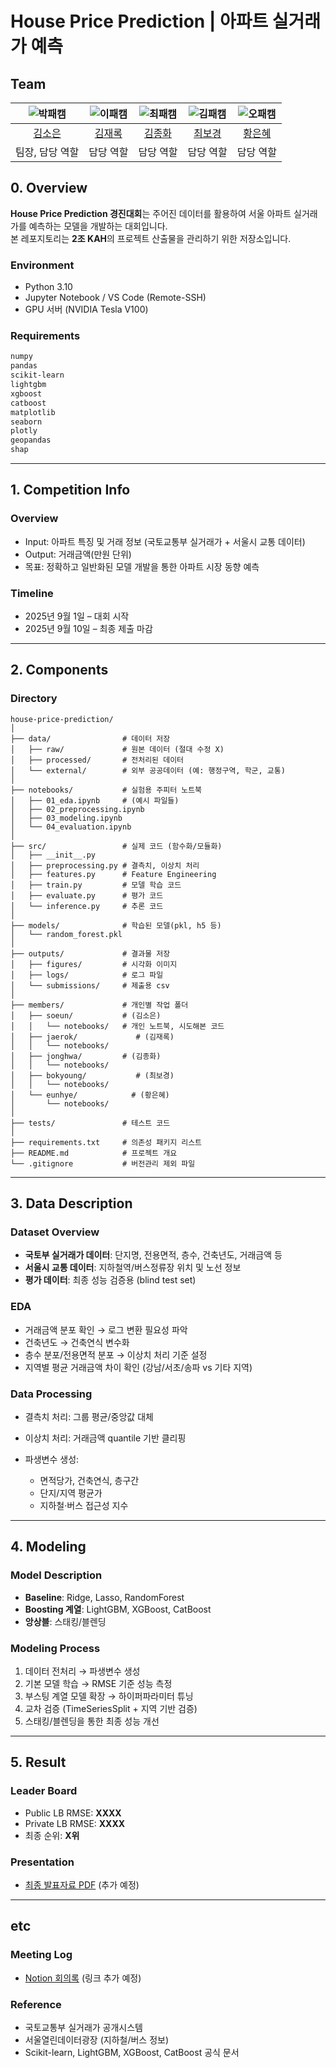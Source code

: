 # House Price Prediction | 아파트 실거래가 예측
## Team

| ![박패캠](https://avatars.githubusercontent.com/u/156163982?v=4) | ![이패캠](https://avatars.githubusercontent.com/u/156163982?v=4) | ![최패캠](https://avatars.githubusercontent.com/u/156163982?v=4) | ![김패캠](https://avatars.githubusercontent.com/u/156163982?v=4) | ![오패캠](https://avatars.githubusercontent.com/u/156163982?v=4) |
| :--------------------------------------------------------------: | :--------------------------------------------------------------: | :--------------------------------------------------------------: | :--------------------------------------------------------------: | :--------------------------------------------------------------: |
|            [김소은](https://github.com/oriori88)             |            [김재록](https://github.com/UpstageAILab)             |            [김종화](https://github.com/UpstageAILab)             |            [최보경](https://github.com/UpstageAILab)             |            [황은혜](https://github.com/UpstageAILab)             |
|                            팀장, 담당 역할                             |                            담당 역할                             |                            담당 역할                             |                            담당 역할                             |                            담당 역할                             |

## 0. Overview
**House Price Prediction 경진대회**는 주어진 데이터를 활용하여 서울 아파트 실거래가를 예측하는 모델을 개발하는 대회입니다.  
본 레포지토리는 **2조 KAH**의 프로젝트 산출물을 관리하기 위한 저장소입니다.

### Environment
- Python 3.10
- Jupyter Notebook / VS Code (Remote-SSH)
- GPU 서버 (NVIDIA Tesla V100)

### Requirements
```bash
numpy
pandas
scikit-learn
lightgbm
xgboost
catboost
matplotlib
seaborn
plotly
geopandas
shap
````

---

## 1. Competition Info

### Overview

* Input: 아파트 특징 및 거래 정보 (국토교통부 실거래가 + 서울시 교통 데이터)
* Output: 거래금액(만원 단위)
* 목표: 정확하고 일반화된 모델 개발을 통한 아파트 시장 동향 예측

### Timeline

* 2025년 9월 1일 – 대회 시작
* 2025년 9월 10일 – 최종 제출 마감

---

## 2. Components

### Directory

```
house-price-prediction/
│
├── data/                # 데이터 저장
│   ├── raw/             # 원본 데이터 (절대 수정 X)
│   ├── processed/       # 전처리된 데이터
│   └── external/        # 외부 공공데이터 (예: 행정구역, 학군, 교통)
│
├── notebooks/           # 실험용 주피터 노트북
│   ├── 01_eda.ipynb     # (예시 파일들)
│   ├── 02_preprocessing.ipynb
│   ├── 03_modeling.ipynb
│   └── 04_evaluation.ipynb
│
├── src/                 # 실제 코드 (함수화/모듈화)
│   ├── __init__.py
│   ├── preprocessing.py # 결측치, 이상치 처리
│   ├── features.py      # Feature Engineering
│   ├── train.py         # 모델 학습 코드
│   ├── evaluate.py      # 평가 코드
│   └── inference.py     # 추론 코드
│
├── models/              # 학습된 모델(pkl, h5 등)
│   └── random_forest.pkl
│
├── outputs/             # 결과물 저장
│   ├── figures/         # 시각화 이미지
│   ├── logs/            # 로그 파일
│   └── submissions/     # 제출용 csv
│
├── members/             # 개인별 작업 폴더
│   ├── soeun/           # (김소은)
│   │   └── notebooks/   # 개인 노트북, 시도해본 코드
│   ├── jaerok/             # (김재록)
│   │   └── notebooks/
│   ├── jonghwa/         # (김종화)
│   │   └── notebooks/
│   ├── bokyoung/           # (최보경)
│   │   └── notebooks/
│   └── eunhye/            # (황은혜)
│       └── notebooks/
│
├── tests/               # 테스트 코드
│
├── requirements.txt     # 의존성 패키지 리스트
├── README.md            # 프로젝트 개요
└── .gitignore           # 버전관리 제외 파일

```

---

## 3. Data Description

### Dataset Overview

* **국토부 실거래가 데이터**: 단지명, 전용면적, 층수, 건축년도, 거래금액 등
* **서울시 교통 데이터**: 지하철역/버스정류장 위치 및 노선 정보
* **평가 데이터**: 최종 성능 검증용 (blind test set)

### EDA

* 거래금액 분포 확인 → 로그 변환 필요성 파악
* 건축년도 → 건축연식 변수화
* 층수 분포/전용면적 분포 → 이상치 처리 기준 설정
* 지역별 평균 거래금액 차이 확인 (강남/서초/송파 vs 기타 지역)

### Data Processing

* 결측치 처리: 그룹 평균/중앙값 대체
* 이상치 처리: 거래금액 quantile 기반 클리핑
* 파생변수 생성:

  * 면적당가, 건축연식, 층구간
  * 단지/지역 평균가
  * 지하철·버스 접근성 지수

---

## 4. Modeling

### Model Description

* **Baseline**: Ridge, Lasso, RandomForest
* **Boosting 계열**: LightGBM, XGBoost, CatBoost
* **앙상블**: 스태킹/블렌딩

### Modeling Process

1. 데이터 전처리 → 파생변수 생성
2. 기본 모델 학습 → RMSE 기준 성능 측정
3. 부스팅 계열 모델 확장 → 하이퍼파라미터 튜닝
4. 교차 검증 (TimeSeriesSplit + 지역 기반 검증)
5. 스태킹/블렌딩을 통한 최종 성능 개선

---

## 5. Result

### Leader Board

* Public LB RMSE: **XXXX**
* Private LB RMSE: **XXXX**
* 최종 순위: **X위**

### Presentation

* [최종 발표자료 PDF]() (추가 예정)

---

## etc

### Meeting Log

* [Notion 회의록]() (링크 추가 예정)

### Reference

* 국토교통부 실거래가 공개시스템
* 서울열린데이터광장 (지하철/버스 정보)
* Scikit-learn, LightGBM, XGBoost, CatBoost 공식 문서

```

